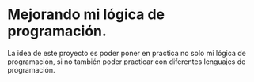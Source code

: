 # Mejorando mi lógica de programación.

La idea de este proyecto es poder poner en practica no solo mi lógica de programación, si no también poder practicar con diferentes lenguajes de programación.
